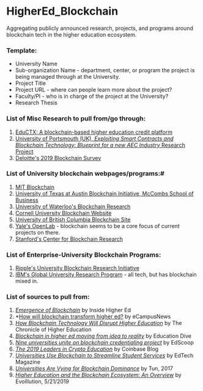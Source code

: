 # HigherEd_Blockchain
Aggregating publicly announced research, projects, and programs around blockchain tech in the higher education ecosystem.

### Template: ###

- University Name
- Sub-organization Name - department, center, or program the project is being managed through at the University.
- Project Title
- Project URL - where can people learn more about the project?
- Faculty/PI - who is in charge of the project at the University?
- Research Thesis


### List of Misc Research to pull from/go through:
1. [EduCTX: A blockchain-based higher education credit platform](https://www.researchgate.net/publication/320707539_EduCTX_A_blockchain-based_higher_education_credit_platform)
2. [University of Portsmouth (UK), *Exploiting Smart Contracts and Blockchain Technology: Blueprint for a new AEC Industry* Research Project](https://www.port.ac.uk/study/postgraduate/postgraduate-research/research-degrees/phd/explore-our-projects/exploiting-smart-contracts-and-blockchain-technology-blueprint-for-a-new-aec-industry)
3. [Deloitte's 2019 Blockchain Survey](https://www2.deloitte.com/content/dam/Deloitte/se/Documents/risk/DI_2019-global-blockchain-survey.pdf)


### List of University blockchain webpages/programs:#

1. [MIT Blockchain](http://blockchain.mit.edu/)
2. [University of Texas at Austin Blockchain Initiative, McCombs School of Business](https://www.mccombs.utexas.edu/Centers/Blockchain)
3. [University of Waterloo's Blockchain Research](https://uwaterloo.ca/blockchain-research/)
4. [Cornell University Blockchain Website](https://cornellblockchain.org/)
5. [University of British Columbia Blockchain Site](https://blockchain.ubc.ca/research/research-projects)
6. [Yale's OpenLab](https://openlab.yale.edu/) - blockchain seems to be a core focus of current projects on there.
7. [Stanford's Center for Blockchain Research](https://cbr.stanford.edu/)


### List of Enterprise-University Blockchain Programs:
1. [Ripple's University Blockchain Research Initiative](https://ubri.ripple.com/)
2. [IBM's Global University Research Program](https://www.research.ibm.com/university/) - all tech, but has blockchain mixed in.




### List of sources to pull from:
1. *[Emergence of Blockchain](https://www.insidehighered.com/digital-learning/blogs/online-trending-now/emergence-blockchain)* by Inside Higher Ed
2. *[How will blockchain transform higher ed?](https://www.ecampusnews.com/2019/03/29/how-will-blockchain-transform-higher-ed-start-with-credentials/) by eCampusNews
3. *[How Blockchain Technology Will Disrupt Higher Education](https://www.chronicle.com/article/How-Blockchain-Technology-Will/247307)* by The Chronicle of Higher Education
4. *[Blockchain in higher ed moving from idea to reality](https://www.educationdive.com/news/blockchain-in-higher-ed-moving-from-idea-to-reality/527879/)* by Education Dive
5. *[Nine universities unite on blockchain credentialing project](https://edscoop.com/nine-universities-unite-on-blockchain-credentialing-project/)* by EdScoop
6. *[The 2019 Leaders in Crypto Education](https://blog.coinbase.com/highereducation-c4fb40ecbc0e?gi=55744fb4d3ef)* by Coinbase Blog
7. *[Universities Use Blockchain to Streamline Student Services](https://edtechmagazine.com/higher/article/2018/08/universities-use-blockchain-streamline-student-services)* by EdTech Magazine
8. *[Universities Are Vying for Blockchain Dominance](https://www.tun.com/blog/universities-and-governments-are-vying-for-blockchain-dominance/)* by Tun, 2017
9. *[Higher Education and the Blockchain Ecosystem: An Overview](https://evolllution.com/technology/tech-tools-and-resources/higher-education-and-the-blockchain-ecosystem-an-overview/)* by Evolllution, 5/21/2019



